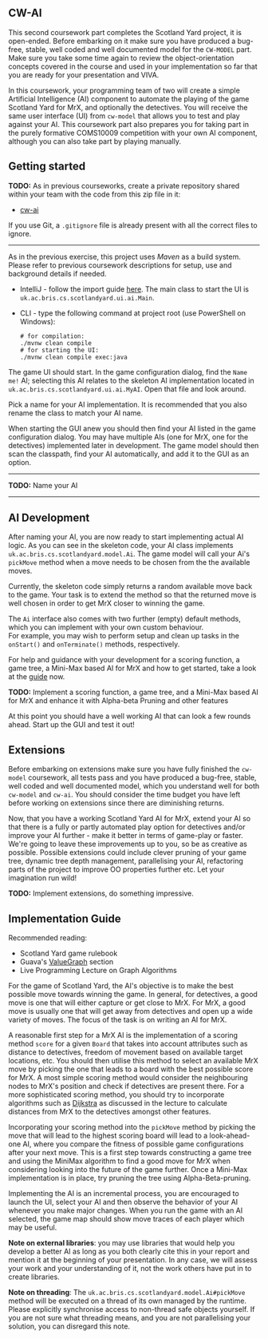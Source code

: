 CW-AI
-----

This second coursework part completes the Scotland Yard project, it is open-ended. Before embarking
on it make sure you have produced a bug-free, stable, well coded and well documented model for
the `CW-MODEL` part. Make sure you take some time again to review the object-orientation concepts
covered in the course and used in your implementation so far that you are ready for your
presentation and VIVA.

In this coursework, your programming team of two will create a simple Artificial Intelligence (AI)
component to automate the playing of the game Scotland Yard for MrX, and optionally the detectives.
You will receive the same user interface (UI) from `cw-model` that allows you to test and play
against your AI. This coursework part also prepares you for taking part in the purely formative
COMS10009 competition with your own AI component, although you can also take part by playing
manually.

## Getting started

**TODO:** As in previous courseworks, create a private repository shared within your team with the
code from this zip file in it:

* [cw-ai](https://www.ole.bris.ac.uk/bbcswebdav/courses/COMS10017_2021_TB-2/content/oo/code/cw-ai_2022.zip)

If you use Git, a `.gitignore` file is already present with all the correct files to ignore.

***

As in the previous exercise, this project uses *Maven* as a build system. Please refer to previous
coursework descriptions for setup, use and background details if needed.

* IntelliJ - follow the import
  guide [here](https://web.microsoftstream.com/video/6bab3abf-41f3-4a30-8643-4b07ce35301c). The main
  class to start the UI is `uk.ac.bris.cs.scotlandyard.ui.ai.Main`.
* CLI - type the following command at project root (use PowerShell on Windows):

      # for compilation: 
      ./mvnw clean compile 
      # for starting the UI: 
      ./mvnw clean compile exec:java 

The game UI should start. In the game configuration dialog, find the `Name me!` AI; selecting this
AI relates to the skeleton AI implementation located in `uk.ac.bris.cs.scotlandyard.ui.ai.MyAI`.
Open that file and look around.

Pick a name for your AI implementation. It is recommended that you also rename the class to match
your AI name.

When starting the GUI anew you should then find your AI listed in the game configuration dialog. You
may have multiple AIs (one for MrX, one for the detectives) implemented later in development. The
game model should then scan the classpath, find your AI automatically, and add it to the GUI as an
option.
***

**TODO:** Name your AI
***

## AI Development

After naming your AI, you are now ready to start implementing actual AI logic. As you can see in the
skeleton code, your AI class implements `uk.ac.bris.cs.scotlandyard.model.Ai`. The game model will
call your Ai's `pickMove` method when a move needs to be chosen from the the available moves.

Currently, the skeleton code simply returns a random available move back to the game. Your task is
to extend the method so that the returned move is well chosen in order to get MrX closer to winning
the game.

The `Ai` interface also comes with two further (empty) default methods, which you can implement with
your own custom behaviour.  
For example, you may wish to perform setup and clean up tasks in the `onStart()` and `onTerminate()`
methods, respectively.

For help and guidance with your development for a scoring function, a game tree, a Mini-Max based AI
for MrX and how to get started, take a look at the [guide](#guide) now.

**TODO:** Implement a scoring function, a game tree, and a Mini-Max based AI for MrX and enhance it
with Alpha-beta Pruning and other features

At this point you should have a well working AI that can look a few rounds ahead. Start up the GUI
and test it out!

## Extensions

Before embarking on extensions make sure you have fully finished the `cw-model` coursework, all
tests pass and you have produced a bug-free, stable, well coded and well documented model, which you
understand well for both `cw-model` and `cw-ai`. You should consider the time budget you have left
before working on extensions since there are diminishing returns.

Now, that you have a working Scotland Yard AI for MrX, extend your AI so that there is a fully or
partly automated play option for detectives and/or improve your AI further - make it better in terms
of game-play or faster. We're going to leave these improvements up to you, so be as creative as
possible. Possible extensions could include clever pruning of your game tree, dynamic tree depth
management, parallelising your AI, refactoring parts of the project to improve OO properties further
etc. Let your imagination run wild!

**TODO:** Implement extensions, do something impressive.


<!--

If you're reading the source  directly, the competition is canceled due to COVID19 :(

## Competition

There will be a Human-vs-Machine competition advertised on the unit website, where you and your AIs
will play against manual, part-manual or automatic team entries. (Each player (human or machine!)
will have 15s only to provide a move or loose the game.)
A week before competition day you will be supplied a with a client that can use your AI player code
and connect to a competition server. You will have to manually migrate your AI to the client
project. In most cases, simply copying your AI class to the correct package will work. More details
will be posted on the unit website before the competition.
-->

## <a name="guide"></a>Implementation Guide

Recommended reading:

* Scotland Yard game rulebook
* Guava's [ValueGraph](https://github.com/google/guava/wiki/GraphsExplained#valuegraph) section
* Live Programming Lecture on Graph Algorithms

For the game of Scotland Yard, the AI's objective is to make the best possible move towards winning
the game. In general, for detectives, a good move is one that will either capture or get close to
MrX. For MrX, a good move is usually one that will get away from detectives and open up a wide
variety of moves. The focus of the task is on writing an AI for MrX.

A reasonable first step for a MrX AI is the implementation of a scoring method `score` for a
given `Board` that takes into account attributes such as distance to detectives, freedom of movement
based on available target locations, etc. You should then utilise this method to select an available
MrX move by picking the one that leads to a board with the best possible score for MrX. A most
simple scoring method would consider the neighbouring nodes to MrX's position and check if
detectives are present there. For a more sophisticated scoring method, you should try to incorporate
algorithms such as [Dijkstra](https://en.wikipedia.org/wiki/Dijkstra's_algorithm) as discussed in
the lecture to calculate distances from MrX to the detectives amongst other features.

Incorporating your scoring method into the `pickMove` method by picking the move that will lead to
the highest scoring board will lead to a look-ahead-one AI, where you compare the fitness of
possible game configurations after your next move. This is a first step towards constructing a game
tree and using the MiniMax algorithm to find a good move for MrX when considering looking into the
future of the game further. Once a Mini-Max implementation is in place, try pruning the tree using
Alpha-Beta-pruning.

Implementing the AI is an incremental process, you are encouraged to launch the UI, select your AI
and then observe the behavior of your AI whenever you make major changes. When you run the game with
an AI selected, the game map should show move traces of each player which may be useful.

**Note on external libraries**: you may use libraries that would help you develop a better AI as
long as you both clearly cite this in your report and mention it at the beginning of your
presentation. In any case, we will assess your work and your understanding of it, not the work
others have put in to create libraries.

**Note on threading**:
The `uk.ac.bris.cs.scotlandyard.model.Ai#pickMove` method will be executed on a thread of its own
managed by the runtime. Please explicitly synchronise access to non-thread safe objects yourself. If
you are not sure what threading means, and you are not parallelising your solution, you can
disregard this note.
